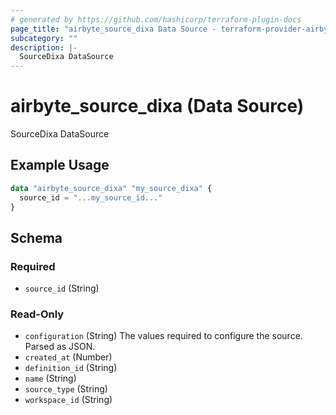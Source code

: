 ```yaml
---
# generated by https://github.com/hashicorp/terraform-plugin-docs
page_title: "airbyte_source_dixa Data Source - terraform-provider-airbyte"
subcategory: ""
description: |-
  SourceDixa DataSource
---
```


# airbyte_source_dixa (Data Source)

SourceDixa DataSource

## Example Usage

```terraform
data "airbyte_source_dixa" "my_source_dixa" {
  source_id = "...my_source_id..."
}
```

<!-- schema generated by tfplugindocs -->
## Schema

### Required

- `source_id` (String)

### Read-Only

- `configuration` (String) The values required to configure the source. Parsed as JSON.
- `created_at` (Number)
- `definition_id` (String)
- `name` (String)
- `source_type` (String)
- `workspace_id` (String)
